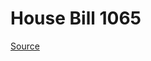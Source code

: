 # House Bill 1065

[Source](http://lawfilesext.leg.wa.gov/biennium/2021-22/Xml/Bills/House%20Bills/1065.xml)